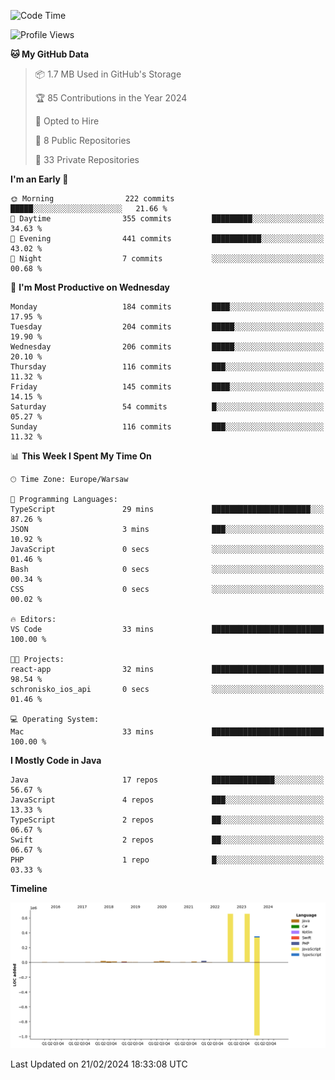 <!--START_SECTION:waka-->
![Code Time](http://img.shields.io/badge/Code%20Time-170%20hrs%2057%20mins-blue)

![Profile Views](http://img.shields.io/badge/Profile%20Views-0-blue)

**🐱 My GitHub Data** 

> 📦 1.7 MB Used in GitHub's Storage 
 > 
> 🏆 85 Contributions in the Year 2024
 > 
> 💼 Opted to Hire
 > 
> 📜 8 Public Repositories 
 > 
> 🔑 33 Private Repositories 
 > 
**I'm an Early 🐤** 

```text
🌞 Morning                222 commits         █████░░░░░░░░░░░░░░░░░░░░   21.66 % 
🌆 Daytime                355 commits         █████████░░░░░░░░░░░░░░░░   34.63 % 
🌃 Evening                441 commits         ███████████░░░░░░░░░░░░░░   43.02 % 
🌙 Night                  7 commits           ░░░░░░░░░░░░░░░░░░░░░░░░░   00.68 % 
```
📅 **I'm Most Productive on Wednesday** 

```text
Monday                   184 commits         ████░░░░░░░░░░░░░░░░░░░░░   17.95 % 
Tuesday                  204 commits         █████░░░░░░░░░░░░░░░░░░░░   19.90 % 
Wednesday                206 commits         █████░░░░░░░░░░░░░░░░░░░░   20.10 % 
Thursday                 116 commits         ███░░░░░░░░░░░░░░░░░░░░░░   11.32 % 
Friday                   145 commits         ████░░░░░░░░░░░░░░░░░░░░░   14.15 % 
Saturday                 54 commits          █░░░░░░░░░░░░░░░░░░░░░░░░   05.27 % 
Sunday                   116 commits         ███░░░░░░░░░░░░░░░░░░░░░░   11.32 % 
```


📊 **This Week I Spent My Time On** 

```text
🕑︎ Time Zone: Europe/Warsaw

💬 Programming Languages: 
TypeScript               29 mins             ██████████████████████░░░   87.26 % 
JSON                     3 mins              ███░░░░░░░░░░░░░░░░░░░░░░   10.92 % 
JavaScript               0 secs              ░░░░░░░░░░░░░░░░░░░░░░░░░   01.46 % 
Bash                     0 secs              ░░░░░░░░░░░░░░░░░░░░░░░░░   00.34 % 
CSS                      0 secs              ░░░░░░░░░░░░░░░░░░░░░░░░░   00.02 % 

🔥 Editors: 
VS Code                  33 mins             █████████████████████████   100.00 % 

🐱‍💻 Projects: 
react-app                32 mins             █████████████████████████   98.54 % 
schronisko_ios_api       0 secs              ░░░░░░░░░░░░░░░░░░░░░░░░░   01.46 % 

💻 Operating System: 
Mac                      33 mins             █████████████████████████   100.00 % 
```

**I Mostly Code in Java** 

```text
Java                     17 repos            ██████████████░░░░░░░░░░░   56.67 % 
JavaScript               4 repos             ███░░░░░░░░░░░░░░░░░░░░░░   13.33 % 
TypeScript               2 repos             ██░░░░░░░░░░░░░░░░░░░░░░░   06.67 % 
Swift                    2 repos             ██░░░░░░░░░░░░░░░░░░░░░░░   06.67 % 
PHP                      1 repo              █░░░░░░░░░░░░░░░░░░░░░░░░   03.33 % 
```



**Timeline**

![Lines of Code chart](https://raw.githubusercontent.com/KuaQ/KuaQ/main/assets/bar_graph.png)


 Last Updated on 21/02/2024 18:33:08 UTC
<!--END_SECTION:waka-->
